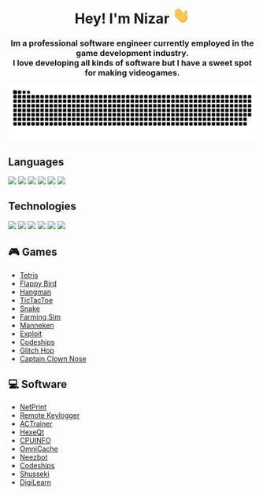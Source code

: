 <div align="center">
  <h1 align="center">Hey! I'm Nizar <img width="35" src="https://github.com/1999AZZAR/1999AZZAR/blob/main/resources/img/waving.gif"> </h1>
  <h3 align="center">Im a professional software engineer currently employed in the game development industry. </br> I love developing all kinds of software but I have a sweet spot for making videogames.</h3>
</div>

<div align="center">
  <a href="https://1999azzar.github.io/1999AZZAR/">
  <img  src="https://github.com/1999AZZAR/1999AZZAR/blob/main/resources/img/grid-snake.svg"
       alt="snake" /></a>
</div>

<div>
  <h2> Languages </h2>
  <img src="https://img.shields.io/badge/-C++-grey?logo=cplusplus&logoColor=white">
  <img src="https://img.shields.io/badge/-C%23-grey?logo=csharp&logoColor=white">
  <img src="https://img.shields.io/badge/-Python-grey?logo=python&logoColor=white">
  <img src="https://img.shields.io/badge/-Assembly-grey?ogoColor=white">
  <img src="https://img.shields.io/badge/-GDScript-grey?ogoColor=white">
  <img src="https://img.shields.io/badge/-Blueprints-grey?ogoColor=white">
</div>

<div>
  <h2> Technologies </h2>
  <img src="https://img.shields.io/badge/-Unreal%20Engine-grey?logo=unreal-engine&logoColor=white">
  <img src="https://img.shields.io/badge/-Unity-grey?logo=unity">
  <img src="https://img.shields.io/badge/-Godot-grey?logo=godot-engine&logoColor=white">
  <img src="https://img.shields.io/badge/-Git-grey?logo=git&logoColor=white">
  <img src="https://img.shields.io/badge/-Perforce-grey?logo=csharp&logoColor=white">
  <img src="https://img.shields.io/badge/-Python-grey?logo=python&logoColor=white">
</div>

<div>
  <h2> 🎮 Games </h2>
  <ul>
    <li> <a href="https://github.com/Nizar1999/Yet-Another-Tetris-Clone"> Tetris </a> </li>
    <li> <a href="https://github.com/Nizar1999/Yet-Another-Flappy-Bird-Clone"> Flappy Bird </a> </li>
    <li> <a href="https://github.com/Nizar1999/Yet-Another-Hangman-Clone"> Hangman </a> </li>
    <li> <a href="https://github.com/Nizar1999/Unbeatable-TicTacToe"> TicTacToe </a> </li>
    <li> <a href="https://github.com/Nizar1999/Yet-Another-Snake-Clone"> Snake </a> </li>
    <li> <a href="https://github.com/Nizar1999/Farming-Sim"> Farming Sim </a> </li>
    <li> <a href="https://github.com/Nizar1999/Manneken"> Manneken </a> </li>
    <li> <a href="https://github.com/Nizar1999/Expl01t"> Exploit </a> </li>
    <li> <a href="https://github.com/Nizar1999/Codeships"> Codeships </a> </li>
    <li> <a href="https://github.com/Nizar1999/Glitch-Hop"> Glitch Hop </a> </li>
    <li> <a href="https://github.com/Nizar1999/Captain-Clown-Nose"> Captain Clown Nose </a> </li>
  </ul>
</div>

<div>
<h2> 💻 Software </h2>
   <ul>
    <li> <a href="https://github.com/Nizar1999/NetPrint"> NetPrint </a> </li>
    <li> <a href="https://github.com/Nizar1999/Remote-Keylogger"> Remote Keylogger </a> </li>
    <li> <a href="https://github.com/Nizar1999/ACTrainer"> ACTrainer </a> </li>
    <li> <a href="https://github.com/Nizar1999/HexeQt"> HexeQt </a> </li>
    <li> <a href="https://github.com/Nizar1999/CPUINFO"> CPUINFO </a> </li>
    <li> <a href="https://github.com/Nizar1999/OmniCache"> OmniCache </a> </li>
    <li> <a href="https://github.com/Nizar1999/Neezbot"> Neezbot </a> </li>
    <li> <a href="https://github.com/Nizar1999/Codeships"> Codeships </a> </li>
    <li> <a href="https://github.com/Nizar1999/Shusseki"> Shusseki </a> </li>
    <li> <a href="https://github.com/Nizar1999/DigiLearn"> DigiLearn </a> </li>
  </ul>
</div>
